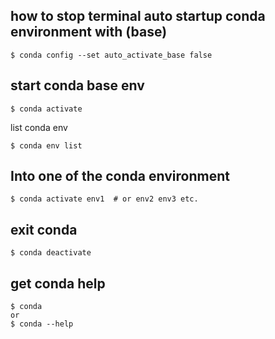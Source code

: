 ## how to stop terminal auto startup conda environment with (base)

```
$ conda config --set auto_activate_base false
```
## start conda base env
```
$ conda activate
```
list conda env
```
$ conda env list
```
## Into one of the conda environment
```
$ conda activate env1  # or env2 env3 etc.
```
## exit conda
```
$ conda deactivate
```
## get conda help
```
$ conda
or
$ conda --help
